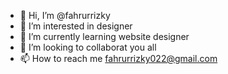 - 👋 Hi, I’m @fahrurrizky
- 👀 I’m interested in designer
- 🌱 I’m currently learning website designer
- 💞️ I’m looking to collaborat you all
- 📫 How to reach me fahrurrizky022@gmail.com

<!---
fahrurrizky/fahrurrizky is a ✨ special ✨ repository because its `README.md` (this file) appears on your GitHub profile.
You can click the Preview link to take a look at your changes.
--->
